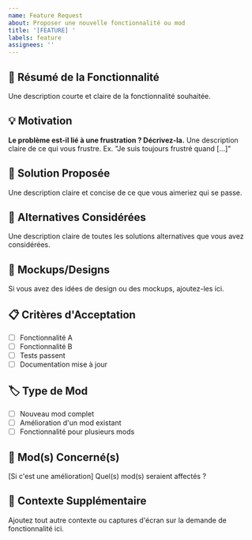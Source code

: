 ```yaml
---
name: Feature Request
about: Proposer une nouvelle fonctionnalité ou mod
title: '[FEATURE] '
labels: feature
assignees: ''
---
```


## 🎯 Résumé de la Fonctionnalité

Une description courte et claire de la fonctionnalité souhaitée.

## 💡 Motivation

**Le problème est-il lié à une frustration ? Décrivez-la.**
Une description claire de ce qui vous frustre. Ex. "Je suis toujours frustré quand [...]"

## 💭 Solution Proposée

Une description claire et concise de ce que vous aimeriez qui se passe.

## 🔄 Alternatives Considérées

Une description claire de toutes les solutions alternatives que vous avez considérées.

## 🎨 Mockups/Designs

Si vous avez des idées de design ou des mockups, ajoutez-les ici.

## 📋 Critères d'Acceptation

- [ ] Fonctionnalité A
- [ ] Fonctionnalité B
- [ ] Tests passent
- [ ] Documentation mise à jour

## 🏷️ Type de Mod

- [ ] Nouveau mod complet
- [ ] Amélioration d'un mod existant
- [ ] Fonctionnalité pour plusieurs mods

## 🎯 Mod(s) Concerné(s)

[Si c'est une amélioration] Quel(s) mod(s) seraient affectés ?

## 📝 Contexte Supplémentaire

Ajoutez tout autre contexte ou captures d'écran sur la demande de fonctionnalité ici.
